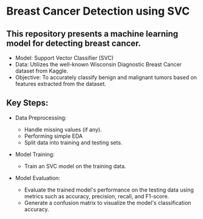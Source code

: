 # Breast Cancer Detection using SVC


## This repository presents a machine learning model for detecting breast cancer.
 * Model: Support Vector Classifier (SVC)
 * Data: Utilizes the well-known Wisconsin Diagnostic Breast Cancer dataset from Kaggle.
 * Objective: To accurately classify benign and malignant tumors based on features extracted from the dataset.
## Key Steps:
 * Data Preprocessing:
   - Handle missing values (if any).
   -  Performing simple EDA
   - Split data into training and testing sets.
   
 * Model Training:
   - Train an SVC model on the training data.
   
 * Model Evaluation:
   - Evaluate the trained model's performance on the testing data using metrics such as accuracy, precision, recall, and F1-score.
   - Generate a confusion matrix to visualize the model's classification accuracy.
